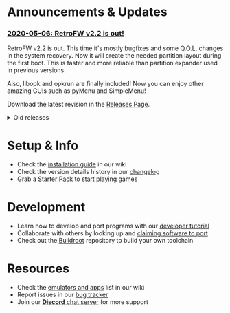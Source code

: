 # Announcements & Updates

### [2020-05-06: RetroFW v2.2 is out!](https://github.com/retrofw/retrofw.github.io/releases/tag/v2.2)

RetroFW v2.2 is out. This time it's mostly bugfixes and some Q.O.L. changes in the system recovery. Now it will create the needed partition layout during the first boot. This is faster and more reliable than partition expander used in previous versions.

Also, libopk and opkrun are finally included! Now you can enjoy other amazing GUIs such as pyMenu and SimpleMenu!

Download the latest revision in the [Releases Page](https://github.com/retrofw/retrofw.github.io/releases).



<details><summary>Old releases</summary>


### [2020-02-14: RetroFW v2.1 is out!](https://github.com/retrofw/retrofw.github.io/releases/tag/v2.1)

RetroFW v2.1 is out with a new batch of bug fixes. It brings more stability, improvements and also features for the developers. Just in time to show your valentine how much you love them!

This release brings all the performance, devices, features, ports, and fun that you remember from 2.0! 2.1 adds important fixes like the vfat configuration, improved low-battery notification, and the ability to scan ExFAT formatted cards for OPK releases. It also brings us cool new features like the fastest file browsing ever, ~~libopk and opkrun tools~~, default CPU speed of 600MHz, faster debugging loops with better log file management, and too many small tweaks to mention!

(Fix to come soon for libopk and opkrun!)

Check the changelog and download the latest revision in the [Releases Page](https://github.com/retrofw/retrofw.github.io/releases).

### [2019-12-27: RetroFW 2.0 patch 001 (vfat-lower)](https://github.com/retrofw/retrofw.github.io/releases/download/2.0/patch-2.0-001-vfat-lower.ipk)
This little patch rollbacks a change we made to VFAT mounting options (from "lower" to "mixed"). We're rolling it back because, in combination with a Windows copy bug, it caused FBA and NeoGeo ROMS not to be recognized by emulators when put in internal SD. Just install it from Explorer like a normal IPK.

[patch-2.0-001-vfat-lower.ipk](https://github.com/retrofw/retrofw.github.io/releases/download/2.0/patch-2.0-001-vfat-lower.ipk)

### [2019-12-20: RetroFW v2.0 is out!](https://github.com/retrofw/retrofw.github.io/releases/tag/2.0)

After many months of development and testing, it is my great pleasure to officially announce the release of RetroFW 2.0!

This release brings more performance, more devices, more features, more ports, and more fun! With the addition of OPK package support, you can now bring your emulator installations from device to device. Just like your ROMs!

Check the changelog and download the latest revision in the [Releases Page](https://github.com/retrofw/retrofw.github.io/releases).


</details>



# Setup & Info

- Check the [installation guide](https://github.com/retrofw/retrofw.github.io/wiki/Install-Firmware) in our wiki
- Check the version details history in our [changelog](https://retrofw.github.io/CHANGELOG)
- Grab a [Starter Pack](https://github.com/retrofw/retrofw.github.io/releases/tag/StarterPack2.0) to start playing games

# Development

- Learn how to develop and port programs with our [developer tutorial](https://github.com/retrofw/retrofw.github.io/wiki/Configuring-a-Toolchain)
- Collaborate with others by looking up and [claiming software to port](https://docs.google.com/spreadsheets/d/1CfDmrbuRfihLl-emOtaS3RMg6t_em3EQQkQupw7vCRw/edit?usp=sharing)
- Check out the [Buildroot](https://github.com/retrofw/buildroot) repository to build your own toolchain

# Resources

- Check the [emulators and apps](https://github.com/retrofw/retrofw.github.io/wiki/Emulators-and-Apps) list in our wiki
- Report issues in our [bug tracker](https://github.com/retrofw/retrofw.github.io/issues)
- Join our [**Discord** chat server](https://discord.gg/CX67MCH) for more support
